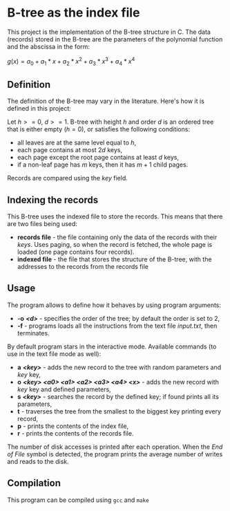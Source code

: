 # B-tree as the index file

This project is the implementation of the B-tree structure in C. The data (records) stored in the B-tree are the parameters of the polynomial function and the abscissa in the form:

$g(x) = a_0 + a_1 * x + a_2 * x^2 + a_3 * x^3+ a_4 * x^4$ 

## Definition

The definition of the B-tree may vary in the literature. Here's how it is defined in this project:

Let $h>=0$, $d>=1$. B-tree with height $h$ and order $d$ is an ordered tree that is either empty ($h = 0$), or satisfies the following conditions:
- all leaves are at the same level equal to $h$,
- each page contains at most $2d$ keys,
- each page except the root page contains at least $d$ keys,
- if a non-leaf page has $m$ keys, then it has $m+1$ child pages.

Records are compared using the *key* field.

## Indexing the records

This B-tree uses the indexed file to store the records. This means that there are two files being used:
- **records file** - the file containing only the data of the records with their *keys*. Uses paging, so when the record is fetched, the whole page is loaded (one page contains four records).
- **indexed file** - the file that stores the structure of the B-tree, with the addresses to the records from the records file

## Usage

The program allows to define how it behaves by using program arguments:
- **-o** ***\<d\>*** - specifies the order of the tree; by default the order is set to 2,
- **-f** - programs loads all the instructions from the text file *input.txt*, then terminates.

By default program stars in the interactive mode. Available commands (to use in the text file mode as well):
- **a** ***\<key\>*** - adds the new record to the tree with random parameters and *key* key,
- **o** ***\<key\> \<a0\> \<a1\> \<a2\> \<a3\> \<a4\> \<x\>*** - adds the new record with *key* key and defined parameters,
- **s** ***\<key\>*** - searches the record by the defined key; if found prints all its parameters,
- **t** - traverses the tree from the smallest to the biggest key printing every record,
- **p** - prints the contents of the index file,
- **r** - prints the contents of the records file.

The number of disk accesses is printed after each operation. When the *End of File* symbol is detected, the program prints the average number of writes and reads to the disk.

## Compilation

This program can be compiled using `gcc` and `make`